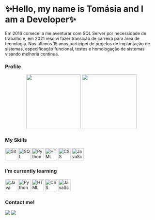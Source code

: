 # ✨Hello, my name is Tomásia and I am a Developer✨
Em 2016 comecei a me aventurar com SQL Server por necessidade de trabalho e, em 2021 resolvi fazer transição de carreira para área de tecnologia. Nos últimos 15 anos participei de projetos de implantação de sistemas, especificação funcional, testes e homologação de sistemas visando melhoria continua.

### Profile <!-- Perfil -->
<div align=center>
  <img src="https://github-readme-stats.vercel.app/api?username=tomasiamussuri&show_icons=true&theme=buefy&include_all_commits=true&count_private=true" height=180em />
  <img src="https://github-readme-stats.vercel.app/api/top-langs/?username=tomasiamussuri&layout=compact&langs_count=7&theme=buefy" height=180em />
</div>
 
### My Skills <!-- Minhas Habilidades -->
  <img alt="Git" src="https://cdn-icons-png.flaticon.com/128/4926/4926624.png" width=40 height=40 /> <img alt="SQL Server"
src="https://cdn-icons-png.flaticon.com/512/5968/5968364.png" width=40 height=40 /> <img alt="Python" src="https://cdn-icons-png.flaticon.com/128/5968/5968350.png" width=40 height=40 /> <img alt="HTML" src="https://cdn-icons-png.flaticon.com/128/5968/5968267.png" width=40 height=40 /> <img alt="CSS" src="https://cdn-icons-png.flaticon.com/128/5968/5968242.png" width=40 height=40 /> <img alt="JavaScript" src="https://cdn-icons-png.flaticon.com/128/5968/5968292.png" width=40 height=40 /> 

### I’m currently learning <!-- Estou estudando no momento -->
  <img alt = "Java" src="https://images.app.goo.gl/qZqyw8Gu8yawhgLYA" width=40 height=40 /> <img alt="Python" 
src="https://cdn-icons-png.flaticon.com/128/5968/5968350.png" width=40 height=40 /> <img alt="HTML" 
src="https://cdn-icons-png.flaticon.com/128/5968/5968267.png" width=40 height=40 /> <img alt="CSS" 
src="https://cdn-icons-png.flaticon.com/128/5968/5968242.png" width=40 height=40 /> <img alt="JavaScript"
src="https://cdn-icons-png.flaticon.com/128/5968/5968292.png" width=40 height=40 /> 
  
### Contact me! <!-- Contate-me -->
  <a href="mailto:tomasiamcm@gmail.com"><img src="https://img.shields.io/badge/Gmail-D14836?style=for-the-badge&logo=gmail&logoColor=white" target="_blank"></a> <a href="https://www.linkedin.com/in/tomasiamussuri" target="_blank"><img src="https://img.shields.io/badge/-LinkedIn-%230077B5?style=for-the-badge&logo=linkedin&logoColor=white" target="_blank"></a>
